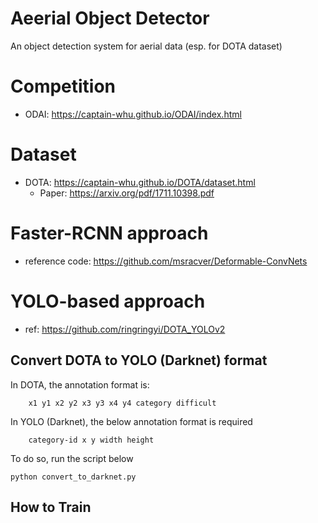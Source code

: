 # Aeerial Object Detector
An object detection system for aerial data (esp. for DOTA dataset)

# Competition
- ODAI: https://captain-whu.github.io/ODAI/index.html

# Dataset
- DOTA: https://captain-whu.github.io/DOTA/dataset.html
    - Paper: https://arxiv.org/pdf/1711.10398.pdf

# Faster-RCNN approach
- reference code: https://github.com/msracver/Deformable-ConvNets

# YOLO-based approach 
- ref: https://github.com/ringringyi/DOTA_YOLOv2

## Convert DOTA to YOLO (Darknet) format
In DOTA, the annotation format is:
```
    x1 y1 x2 y2 x3 y3 x4 y4 category difficult
```
In YOLO (Darknet), the below annotation format is required
```
    category-id x y width height
```

To do so, run the script below
```
python convert_to_darknet.py
```

## How to Train

